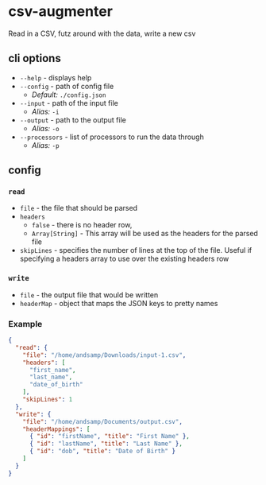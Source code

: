 # csv-augmenter
Read in a CSV, futz around with the data, write a new csv

## cli options
* `--help` - displays help
* `--config` - path of config file
   * *Default:* `./config.json`
* `--input` - path of the input file
  * *Alias:* `-i`
* `--output` - path to the output file
  * *Alias:* `-o`
* `--processors` - list of processors to run the data through
  * *Alias:* `-p`
  

## config
### `read`
* `file` - the file that should be parsed
* `headers`
  * `false` - there is no header row, 
  * `Array[String]` - This array will be used as the headers for the parsed file
* `skipLines` - specifies the number of lines at the top of the file. Useful if specifying a headers array to use over the existing headers row
### `write`
* `file` - the output file that would be written
* `headerMap` - object that maps the JSON keys to pretty names

### Example

```json
{
  "read": {
    "file": "/home/andsamp/Downloads/input-1.csv",
    "headers": [
      "first_name",
      "last_name",
      "date_of_birth"
    ],
    "skipLines": 1
  },
  "write": {
    "file": "/home/andsamp/Documents/output.csv",
    "headerMappings": [
      { "id": "firstName", "title": "First Name" },
      { "id": "lastName", "title": "Last Name" },
      { "id": "dob", "title": "Date of Birth" }
    ]
  }
}
```
